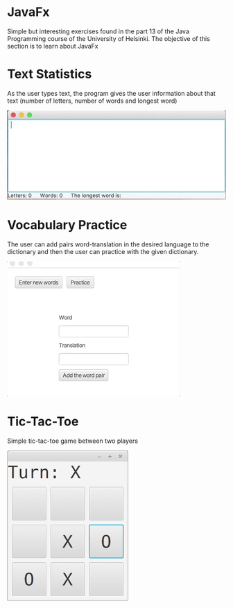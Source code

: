 # JavaFx
Simple but interesting exercises found in the part 13 of the Java Programming course of the University of Helsinki. The objective of this section is to learn about JavaFx

# Text Statistics
As the user types text, the program gives the user information about that text (number of letters, number of words and longest word)

![Screenshot](part13.7-gui-stats.gif)

# Vocabulary Practice
The user can add pairs word-translation in the desired language to the dictionary and then the user can practice with the given dictionary.

![Screenshot](gui-vocabulary-practice.gif)

# Tic-Tac-Toe
Simple tic-tac-toe game between two players

![Screenshot](tic-tac-toe.png)
